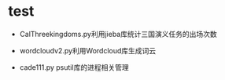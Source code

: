 # test
- CalThreekingdoms.py利用jieba库统计三国演义任务的出场次数 
     
- wordcloudv2.py利用Wordcloud库生成词云    
- cade111.py psutil库的进程相关管理

